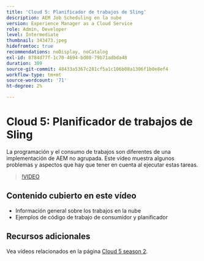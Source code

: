 ```yaml
---
title: 'Cloud 5: Planificador de trabajos de Sling'
description: AEM Job Scheduling en la nube
version: Experience Manager as a Cloud Service
role: Admin, Developer
level: Intermediate
thumbnail: 343473.jpeg
hidefromtoc: true
recommendations: noDisplay, noCatalog
exl-id: 8784d77f-1c70-4694-bd08-79b71adbda48
duration: 309
source-git-commit: 48433a5367c281cf5a1c106b08a1306f1b0e8ef4
workflow-type: tm+mt
source-wordcount: '71'
ht-degree: 2%

---
```


# Cloud 5: Planificador de trabajos de Sling

La programación y el consumo de trabajos son diferentes de una implementación de AEM no agrupada. Este vídeo muestra algunos problemas y aspectos que hay que tener en cuenta al ejecutar estas tareas.

>[!VIDEO](https://video.tv.adobe.com/v/343473?quality=12&learn=on)

## Contenido cubierto en este vídeo

+ Información general sobre los trabajos en la nube
+ Ejemplos de código de trabajo de consumidor y planificador

## Recursos adicionales

Vea vídeos relacionados en la página [Cloud 5 season 2](../cloud5-season-2.md).
